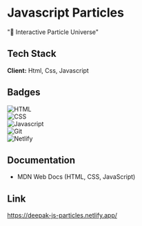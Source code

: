 
# Javascript Particles

"💫 Interactive Particle Universe"



  
## Tech Stack

**Client:**  Html, Css, Javascript




## Badges

![HTML](https://img.shields.io/badge/HTML-5-blue)  
![CSS](https://img.shields.io/badge/CSS-3-blue)  
![Javascript](https://img.shields.io/badge/JavaScript-ES6-yellow)     
![Git](https://img.shields.io/badge/Git-Version--Control-red)  
![Netlify](https://img.shields.io/badge/Deployed%20on-Netlify-brightgreen)





## Documentation

- MDN Web Docs (HTML, CSS, JavaScript)





## Link 

https://deepak-js-particles.netlify.app/
